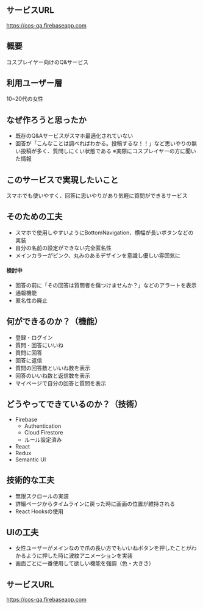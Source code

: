 ## サービスURL
https://cos-qa.firebaseapp.com

## 概要
コスプレイヤー向けのQ&サービス
## 利用ユーザー層
10~20代の女性
## なぜ作ろうと思ったか
- 既存のQ&Aサービスがスマホ最適化されていない
- 回答が「こんなことは調べればわかる。投稿するな！！」など思いやりの無い投稿が多く、質問しにくい状態である
※実際にコスプレイヤーの方に聞いた情報
## このサービスで実現したいこと
スマホでも使いやすく、回答に思いやりがあり気軽に質問ができるサービス
## そのための工夫
- スマホで使用しやすいようにBottomNavigation、横幅が長いボタンなどの実装
- 自分の名前の設定ができない完全匿名性
- メインカラーがピンク、丸みのあるデザインを意識し優しい雰囲気に
#### 検討中
- 回答の前に「その回答は質問者を傷つけませんか？」などのアラートを表示
- 通報機能
- 匿名性の廃止

## 何ができるのか？（機能）
- 登録・ログイン
- 質問・回答にいいね
- 質問に回答
- 回答に返信
- 質問の回答数といいね数を表示
- 回答のいいね数と返信数を表示
- マイページで自分の回答と質問を表示
## どうやってできているのか？（技術）
- Firebase
  - Authentication
  - Cloud Firestore
   - ルール設定済み
- React
- Redux
- Semantic UI
## 技術的な工夫
- 無限スクロールの実装
- 詳細ページからタイムラインに戻った時に画面の位置が維持される
- React Hooksの使用

## UIの工夫
- 女性ユーザーがメインなので爪の長い方でもいいねボタンを押したことがわかるように押した時に波紋アニメーションを実装
- 画面ごとに一番使用して欲しい機能を強調（色・大きさ）

## サービスURL
https://cos-qa.firebaseapp.com
